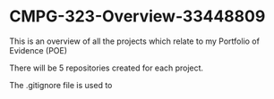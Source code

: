# CMPG-323-Overview-33448809
This is an overview of all the projects which relate to my Portfolio of Evidence (POE)

There will be 5 repositories created for each project.

The .gitignore file is used to 
